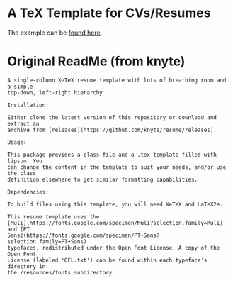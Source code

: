 # A TeX Template for CVs/Resumes

The example can be [found here](https://github.com/vikhari/latex-cv-template/blob/master/vikhari-cv-example.pdf).

# Original ReadMe (from knyte)

```
A single-column XeTeX resume template with lots of breathing room and a simple
top-down, left-right hierarchy

Installation:

Either clone the latest version of this repository or download and extract an
archive from [releases](https://github.com/knyte/resume/releases).

Usage:

This package provides a class file and a .tex template filled with lipsum. You
can change the content in the template to suit your needs, and/or use the class
definition elsewhere to get similar formatting capabilities.

Dependencies:

To build files using this template, you will need XeTeX and LaTeX2e.

This resume template uses the
[Muli](https://fonts.google.com/specimen/Muli?selection.family=Muli) and [PT
Sans](https://fonts.google.com/specimen/PT+Sans?selection.family=PT+Sans)
typefaces, redistributed under the Open Font License. A copy of the Open Font
License (labeled 'OFL.txt') can be found within each typeface's directory in
the /resources/fonts subdirectory.
```
